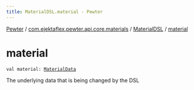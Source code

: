 ```yaml
---
title: MaterialDSL.material - Pewter
---
```


[Pewter](../../index.html) / [com.ejektaflex.pewter.api.core.materials](../index.html) / [MaterialDSL](index.html) / [material](./material.html)

# material

`val material: `[`MaterialData`](../../com.ejektaflex.pewter.api.core.materials.stats/-material-data/index.html)

The underlying data that is being changed by the DSL

